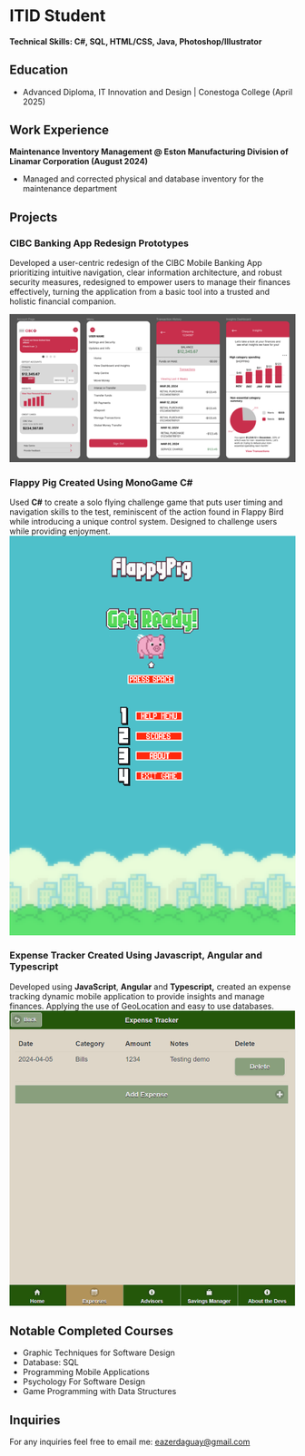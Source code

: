 # ITID Student

#### Technical Skills: C#, SQL, HTML/CSS, Java, Photoshop/Illustrator

## Education
- Advanced Diploma, IT Innovation and Design | Conestoga College (April 2025)								       		

## Work Experience
**Maintenance Inventory Management @ Eston Manufacturing Division of Linamar Corporation (August 2024)**
- Managed and corrected physical and database inventory for the maintenance department

## Projects

### CIBC Banking App Redesign Prototypes

Developed a user-centric redesign of the CIBC Mobile Banking App prioritizing intuitive navigation, clear information architecture, and robust security measures, redesigned to empower users to manage their finances effectively, turning the application from a basic tool into a trusted and holistic financial companion.

![CIBC Banking App Redesign](/assets/CIBCPrototypes.png)

### Flappy Pig Created Using MonoGame C#

Used **C#** to create a solo flying challenge game that puts user timing and navigation skills to the test, reminiscent of the action found in Flappy Bird while introducing a unique control system. Designed to challenge users while providing enjoyment.
![Flappy Pig](/assets/FlappyPig1.png)

### Expense Tracker Created Using Javascript, Angular and Typescript

Developed using **JavaScript**, **Angular** and **Typescript,** created an expense tracking dynamic mobile application to provide insights and manage finances. Applying the use of GeoLocation and easy to use databases.
![Expense Tracker](/assets/ExpenseTracker.png)

## Notable Completed Courses
- Graphic Techniques for Software Design
- Database: SQL
- Programming Mobile Applications
- Psychology For Software Design
- Game Programming with Data Structures

## Inquiries

For any inquiries feel free to email me: eazerdaguay@gmail.com
